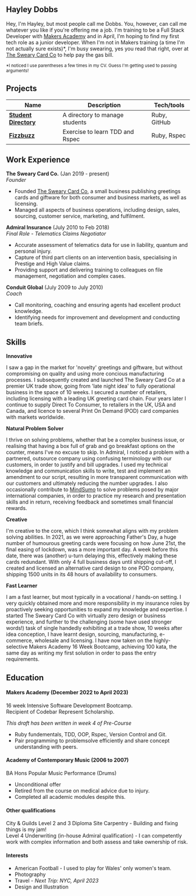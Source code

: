 ## Hayley Dobbs

Hey, I'm Hayley, but most people call me Dobbs. You, however, can call me whatever you like if you're offering me a job. 
I'm training to be a Full Stack Developer with [Makers Academy](https://makers.tech) and in April, I'm hoping to find my first tech role as a junior developer.
When I'm not in Makers training (a time I'm not actually sure exists)\*, I'm busy swearing, yes you read that right, over at [The Sweary Card Co](https://www.theswearycardco.com) to help pay the gas bill.

<sub>\*I noticed I use parentheses a few times in my CV. Guess I'm getting used to passing arguments!</sub>

## Projects

| Name                         | Description       | Tech/tools        |
| ---------------------------- | ----------------- | ----------------- |
| **[Student Directory](https://github.com/iamdobbs/student-directory)**        | A directory to manage students  | Ruby, GitHub      |
| **[Fizzbuzz](https://github.com/iamdobbs/fizzbuzz)**                 | Exercise to learn TDD and Rspec| Ruby, Rspec       |


## Work Experience

**The Sweary Card Co.** (Jan 2019 - present)  
_Founder_

- Founded [The Sweary Card Co](https://www.theswearycardco.com), a small business publishing greetings cards and giftware for both consumer and business markets, as well as licensing.
- Managed all aspects of business operations, including design, sales, sourcing, customer service, marketing, and fulfilment.
 

**Admiral Insurance** (July 2010 to Feb 2018)  
_Final Role - Telematics Claims Negotiator_

- Accurate assessment of telematics data for use in liability, quantum and personal injury.
- Capture of third part clients on an intervention basis, specialising in Prestige and High Value claims.
- Providing support and delivering training to colleagues on file management, negotiation and complex cases.

**Conduit Global** (July 2009 to July 2010)
<br>
_Coach_

- Call monitoring, coaching and ensuring agents had excellent product knowledge.
- Identifying needs for improvement and development and conducting team briefs.

## Skills

**Innovative** 

I saw a gap in the market for 'novelty' greetings and giftware, but without compromising on quality and using more concious manufacturing processes. I subsequently created and launched The Sweary Card Co at a premier UK trade show, going from 'late night idea' to fully operational business in the space of 10 weeks. I secured a number of retailers, including licensing with a leading UK greeting card chain. Four years later I continue to supply Direct To Consumer, to retailers in the UK, USA and Canada, and licence to several Print On Demand (POD) card companies with markets worldwide.

**Natural Problem Solver**

I thrive on solving problems, whether that be a complex business issue, or realising that having a box full of grab and go breakfast options on the counter, means I've no excuse to skip. In Admiral, I noticed a problem with a partnered, outsource company using confusing terminology with our customers, in order to justify and bill upgrades.
I used my technical knowledge and communication skills to write, test and implement an amendment to our script, resulting in more transparent communication with our customers and ultimately reducing the number upgrades. I also occasionally contribute to [MindSumo](https://www.mindsumo.com/challenges) to solve problems posed by major international companies, in order to practice my research and presentation skills and in return, receiving feedback and sometimes small financial rewards.

**Creative**

I'm creative to the core, which I think somewhat aligns with my problem solving abilities. In 2021, as we were approaching Father's Day, a huge number of humourous greeting cards were focusing on how June 21st, the final easing of lockdown, was a more important day. A week before this date, there was (another) u-turn delaying this, effectively making these cards redundant. With only 4 full business days until shipping cut-off, I created and licensed an alternative card design to one POD company, shipping 1500 units in its 48 hours of availability to consumers.

**Fast Learner**

I am a fast learner, but most typically in a vocational / hands-on setting. I very quickly obtained more and more responsibility in my insurance roles by proactively seeking opportunities to expand my knowledge and expertise. I started The Sweary Card Co with virtually zero design or business experience, and further to the challenging (some have used stronger words!) task of single handedly exhibiting at a trade show, 10 weeks after idea conception, I have learnt design, sourcing, manufacturing, e-commerce, wholesale and licensing. I have now taken on the highly-selective Makers Academy 16 Week Bootcamp, achieving 100 kata, the same day as writing my first solution in order to pass the entry requirements.

## Education

#### **Makers Academy (December 2022 to April 2023)**

16 week Intensive Software Development Bootcamp. 
<br>Recipient of Codebar Represent Scholarship. 

_This draft has been written in week 4 of Pre-Course_
- Ruby fundementals, TDD, OOP, Rspec, Version Control and Git.
- Pair programming to problemsolve efficiently and share concept understanding with peers.


#### **Academy of Contemporary Music (2006 to 2007)**

BA Hons Popular Music Performance (Drums) 
- Unconditional offer
- Retired from the course on medical advice due to injury.
- Completed all academic modules despite this.

#### **Other qualifications**

City & Guilds Level 2 and 3 Diploma Site Carpentry - Building and fixing things is my jam!
<br>Level 4 Underwriting (in-house Admiral qualification) - I can competently work with complex information and both assess and take ownership of risk.

#### **Interests**

- American Football - I used to play for Wales' only women's team.
- Photography
- Travel - _Next Trip: NYC, April 2023_
- Design and Illustration


